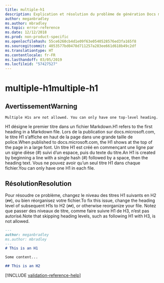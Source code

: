 ```yaml
---
title: multiple-h1
description: Explication et résolution du problème de génération Docs multiple-h1.
author: meganbradley
ms.author: mbradley
ms.topic: error-reference
ms.date: 12/12/2018
ms.prod: non-product-specific
ms.openlocfilehash: 55ce6260cb4d1e09f63e0540528576ed3fa165f8
ms.sourcegitcommit: 4053577bd0478d711257a283ee661d618b49c2df
ms.translationtype: HT
ms.contentlocale: fr-FR
ms.lasthandoff: 03/05/2019
ms.locfileid: "57427527"
---
```

# <a name="multiple-h1"></a><span data-ttu-id="9e7d2-103">multiple-h1</span><span class="sxs-lookup"><span data-stu-id="9e7d2-103">multiple-h1</span></span>

## <a name="warning"></a><span data-ttu-id="9e7d2-104">Avertissement</span><span class="sxs-lookup"><span data-stu-id="9e7d2-104">Warning</span></span>

`Multiple H1s are not allowed. You can only have one top-level heading.`

<span data-ttu-id="9e7d2-105">H1 désigne le premier titre dans un fichier Markdown.</span><span class="sxs-lookup"><span data-stu-id="9e7d2-105">H1 refers to the first heading in a Markdown file.</span></span> <span data-ttu-id="9e7d2-106">Lors de la publication sur docs.microsoft.com, le titre H1 s’affiche en haut de la page dans une grande taille de police.</span><span class="sxs-lookup"><span data-stu-id="9e7d2-106">When published to docs.microsoft.com, the H1 shows at the top of the page in a large font.</span></span> <span data-ttu-id="9e7d2-107">Un titre H1 est créé en commençant une ligne par un signe dièse (#) suivi d’un espace, puis du texte du titre.</span><span class="sxs-lookup"><span data-stu-id="9e7d2-107">An H1 is created by beginning a line with a single hash (#) followed by a space, then the heading text.</span></span> <span data-ttu-id="9e7d2-108">Vous ne pouvez avoir qu’un seul titre H1 dans chaque fichier.</span><span class="sxs-lookup"><span data-stu-id="9e7d2-108">You can only have one H1 in each file.</span></span>

## <a name="resolution"></a><span data-ttu-id="9e7d2-109">Résolution</span><span class="sxs-lookup"><span data-stu-id="9e7d2-109">Resolution</span></span>

<span data-ttu-id="9e7d2-110">Pour résoudre ce problème, changez le niveau des titres H1 suivants en H2 (`##`), ou bien réorganisez votre fichier.</span><span class="sxs-lookup"><span data-stu-id="9e7d2-110">To fix this issue, change the heading level of subsequent H1s to H2 (`##`), or otherwise reorganize your file.</span></span> <span data-ttu-id="9e7d2-111">Notez que passer des niveaux de titre, comme faire suivre H1 de H3, n’est pas autorisé.</span><span class="sxs-lookup"><span data-stu-id="9e7d2-111">Note that skipping heading levels, such as following H1 with H3, is not allowed.</span></span>

```markdown
---
author: meganbradley
ms.author: mbradley
---
# This is an H1

Some content...

## This is an H2
```

<!--make sure to add this file to your includes folder and verify the path-->
[!INCLUDE [validation-reference-help](includes/validation-reference-help.md)]